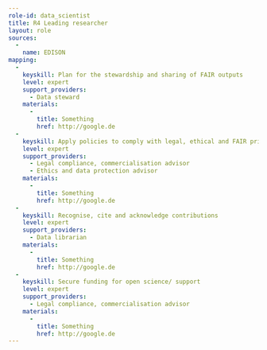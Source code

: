 ```yaml
---
role-id: data_scientist
title: R4 Leading researcher
layout: role
sources: 
  - 
    name: EDISON
mapping: 
  - 
    keyskill: Plan for the stewardship and sharing of FAIR outputs
    level: expert
    support_providers: 
      - Data steward
    materials: 
      - 
        title: Something
        href: http://google.de
  - 
    keyskill: Apply policies to comply with legal, ethical and FAIR principles
    level: expert
    support_providers: 
      - Legal compliance, commercialisation advisor
      - Ethics and data protection advisor
    materials: 
      - 
        title: Something
        href: http://google.de
  - 
    keyskill: Recognise, cite and acknowledge contributions
    level: expert
    support_providers: 
      - Data librarian
    materials: 
      - 
        title: Something
        href: http://google.de
  - 
    keyskill: Secure funding for open science/ support
    level: expert
    support_providers: 
      - Legal compliance, commercialisation advisor
    materials: 
      - 
        title: Something
        href: http://google.de
---
```

